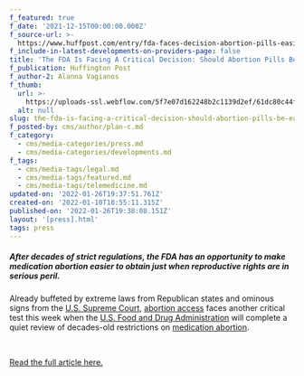 ```yaml
---
f_featured: true
f_date: '2021-12-15T00:00:00.000Z'
f_source-url: >-
  https://www.huffpost.com/entry/fda-faces-decision-abortion-pills-easier-to-get_n_61b8e803e4b0d17c785ec211?e0p
f_include-in-latest-developments-on-providers-page: false
title: 'The FDA Is Facing A Critical Decision: Should Abortion Pills Be Easier To Get?'
f_publication: Huffington Post
f_author-2: Alanna Vagianos
f_thumb:
  url: >-
    https://uploads-ssl.webflow.com/5f7e07d162248b2c1139d2ef/61dc80c44f98c85e40ab20c5_Screen%20Shot%202022-01-10%20at%2011.53.42%20AM.png
  alt: null
slug: the-fda-is-facing-a-critical-decision-should-abortion-pills-be-easier-to-get
f_posted-by: cms/author/plan-c.md
f_category:
  - cms/media-categories/press.md
  - cms/media-categories/developments.md
f_tags:
  - cms/media-tags/legal.md
  - cms/media-tags/featured.md
  - cms/media-tags/telemedicine.md
updated-on: '2022-01-26T19:37:51.761Z'
created-on: '2022-01-10T18:55:11.315Z'
published-on: '2022-01-26T19:38:08.151Z'
layout: '[press].html'
tags: press
---
```


##### After decades of strict regulations, the FDA has an opportunity to make medication abortion easier to obtain just when reproductive rights are in serious peril.

Already buffeted by extreme laws from Republican states and ominous signs from the [U.S. Supreme Court](https://www.huffpost.com/news/topic/supreme-court), [abortion access](https://www.huffpost.com/voices/topic/abortion) faces another critical test this week when the [U.S. Food and Drug Administration](https://www.huffpost.com/news/topic/food-and-drug-administration) will complete a quiet review of decades-old restrictions on [medication abortion](https://www.huffpost.com/topic/medication-abortion).

‍

[Read the full article here.](https://www.huffpost.com/entry/fda-faces-decision-abortion-pills-easier-to-get_n_61b8e803e4b0d17c785ec211?e0p)
